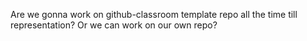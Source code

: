 Are we gonna work on github-classroom template repo all the time till representation? Or we can work on our own repo?
